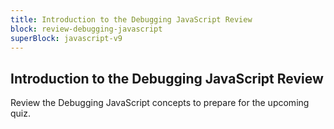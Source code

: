 ```yaml
---
title: Introduction to the Debugging JavaScript Review
block: review-debugging-javascript
superBlock: javascript-v9
---
```


## Introduction to the Debugging JavaScript Review

Review the Debugging JavaScript concepts to prepare for the upcoming quiz.
